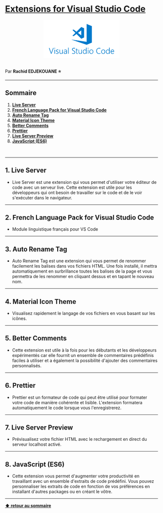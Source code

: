 # [Extensions for Visual Studio Code](https://marketplace.visualstudio.com/vscode)

<center>
<img src="img/vscode.png" alt="Emmet logo" width="250">
</center>

<br>

Par **Rachid EDJEKOUANE ⭐️**

---

## Sommaire

1. **[Live Server](#1-live-server)**
2. **[French Language Pack for Visual Studio Code ](#2-french-language-pack-for-visual-studio-code)**
3. **[Auto Rename Tag ](#3-auto-rename-tag)**
4. **[Material Icon Theme](#4-material-icon-theme)**
5. **[Better Comments](#5-better-comments)**
6. **[Prettier](#6-prettier)**
7. **[Live Server Preview](#7-live-server-preview)**
8. **[JavaScript (ES6)](#8-javascript-es6)**

<br>

---

## 1. Live Server

- Live Server est une extension qui vous permet d'utiliser votre éditeur de code avec un serveur live. Cette extension est utile pour les développeurs qui ont besoin de travailler sur le code et de le voir s'exécuter dans le navigateur.

---

## 2. French Language Pack for Visual Studio Code

- Module linguistique français pour VS Code

---

## 3. Auto Rename Tag

- Auto Rename Tag est une extension qui vous permet de renommer facilement les balises dans vos fichiers HTML. Une fois installé, il mettra automatiquement en surbrillance toutes les balises de la page et vous permettra de les renommer en cliquant dessus et en tapant le nouveau nom.

---

## 4. Material Icon Theme

- Visualisez rapidement le langage de vos fichiers en vous basant sur les icônes.

---

## 5. Better Comments

- Cette extension est utile à la fois pour les débutants et les développeurs expérimentés car elle fournit un ensemble de commentaires prédéfinis faciles à utiliser et a également la possibilité d'ajouter des commentaires personnalisés.

---

## 6. Prettier

- Prettier est un formateur de code qui peut être utilisé pour formater votre code de manière cohérente et lisible. L'extension formatera automatiquement le code lorsque vous l'enregistrerez.

---

## 7. Live Server Preview

- Prévisualisez votre fichier HTML avec le rechargement en direct du serveur localhost activé.

---

## 8. JavaScript (ES6)

- Cette extension vous permet d'augmenter votre productivité en travaillant avec un ensemble d'extraits de code prédéfini. Vous pouvez personnaliser les extraits de code en fonction de vos préférences en installant d'autres packages ou en créant le vôtre.

---

**[⬆ retour au sommaire](#)**
